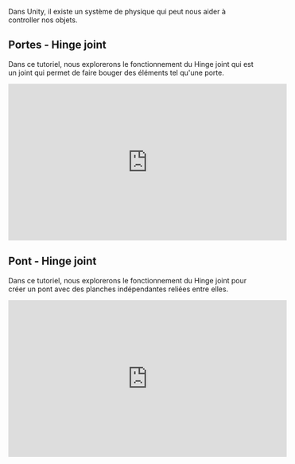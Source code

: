 Dans Unity, il existe un système de physique qui peut nous aider à controller nos objets.   



## Portes - Hinge joint

Dans ce tutoriel, nous explorerons le fonctionnement du Hinge joint qui est un joint qui permet de faire bouger des éléments tel qu'une porte. 

<iframe width="560" height="315" src="https://www.youtube.com/embed/o4wmlcrBF74?si=Q35INM4N8A0oL5-k" title="YouTube video player" frameborder="0" allow="accelerometer; autoplay; clipboard-write; encrypted-media; gyroscope; picture-in-picture; web-share" referrerpolicy="strict-origin-when-cross-origin" allowfullscreen></iframe>



## Pont - Hinge joint

Dans ce tutoriel, nous explorerons le fonctionnement du Hinge joint pour créer un pont avec des planches indépendantes reliées entre elles.   

<iframe width="560" height="315" src="https://www.youtube.com/embed/_j9J9VltPj4?si=n2c0SWbqyPC7kvHJ" title="YouTube video player" frameborder="0" allow="accelerometer; autoplay; clipboard-write; encrypted-media; gyroscope; picture-in-picture; web-share" referrerpolicy="strict-origin-when-cross-origin" allowfullscreen></iframe>
